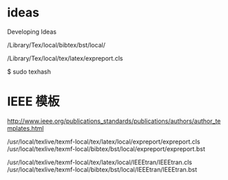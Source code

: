 # ideas
Developing Ideas

/Library/Tex/local/bibtex/bst/local/

/Library/Tex/local/tex/latex/expreport.cls

$ sudo texhash

# IEEE 模板
http://www.ieee.org/publications_standards/publications/authors/author_templates.html 

/usr/local/texlive/texmf-local/tex/latex/local/expreport/expreport.cls
/usr/local/texlive/texmf-local/bibtex/bst/local/expreport/expreport.bst

/usr/local/texlive/texmf-local/tex/latex/local/IEEEtran/IEEEtran.cls
/usr/local/texlive/texmf-local/bibtex/bst/local/IEEEtran/IEEEtran.bst




